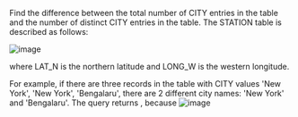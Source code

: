 Find the difference between the total number of CITY entries in the table and the number of distinct CITY entries in the table.
The STATION table is described as follows:

![image](https://github.com/shardapatil/SQL_HackerRank_Problems/assets/53011896/122595f7-d186-4faa-a9c7-f1394d084a6a)

where LAT_N is the northern latitude and LONG_W is the western longitude.

For example, if there are three records in the table with CITY values 'New York', 'New York', 'Bengalaru', there are 2 different city names: 'New York' and 'Bengalaru'. The query returns , because
![image](https://github.com/shardapatil/SQL_HackerRank_Problems/assets/53011896/bf619b59-510c-4bfc-9dc1-2cdf5a765b3c)
